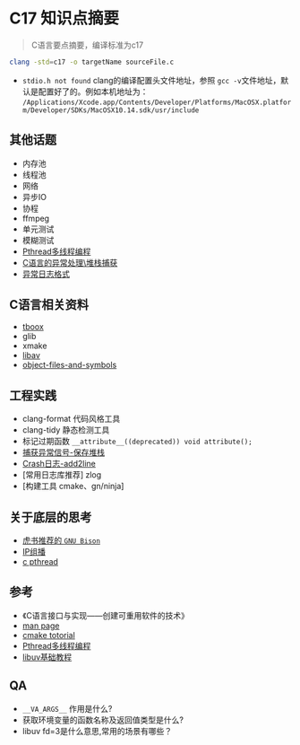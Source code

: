 # C17 知识点摘要

>C语言要点摘要，编译标准为c17

```bash
clang -std=c17 -o targetName sourceFile.c
```

- `stdio.h not found`
clang的编译配置头文件地址，参照 `gcc -v`文件地址，默认是配置好了的。例如本机地址为：
`/Applications/Xcode.app/Contents/Developer/Platforms/MacOSX.platform/Developer/SDKs/MacOSX10.14.sdk/usr/include`

## 其他话题

- 内存池
- 线程池
- 网络
- 异步IO
- 协程
- ffmpeg
- 单元测试
- 模糊测试
- [Pthread多线程编程](https://imzlp.me/posts/58408/)
- [C语言的异常处理\堆栈捕获](http://www.cnblogs.com/hazir/p/c_setjmp_longjmp.html)
- [异常日志格式](http://dwarfstd.org/)

## C语言相关资料

- [tboox](https://tboox.org/cn/)
- glib
- xmake
- [libav](https://github.com/leandromoreira/ffmpeg-libav-tutorial)
- [object-files-and-symbols](http://nickdesaulniers.github.io/blog/2016/08/13/object-files-and-symbols/)

## 工程实践

- clang-format 代码风格工具
- clang-tidy 静态检测工具
- 标记过期函数 `__attribute__((deprecated)) void attribute();`
- [捕获异常信号-保存堆栈](https://gist.github.com/jvranish/4441299)
- [Crash日志-add2line](http://wiki.dreamrunner.org/public_html/Linux/addr2line-usage.html)
- [常用日志库推荐] zlog
- [构建工具 cmake、gn/ninja]

## 关于底层的思考

- [虎书推荐的 `GNU Bison`]()
- [IP组播](http://www.tldp.org/HOWTO/Multicast-HOWTO-2.html)
- [c pthread](http://www.csc.villanova.edu/~mdamian/threads/posixthreads.html)

## 参考

- 《C语言接口与实现——创建可重用软件的技术》
- [man page](https://www.unix.com/man-page-repository.php)
- [cmake totorial](https://github.com/Campanula/CMake-tutorial)
- [Pthread多线程编程](https://randu.org/tutorials/threads/#resources)
- [libuv基础教程](https://luohaha.github.io/Chinese-uvbook/source/introduction.html)

## QA

- `__VA_ARGS__` 作用是什么?
- 获取环境变量的函数名称及返回值类型是什么?
- libuv fd=3是什么意思,常用的场景有哪些？